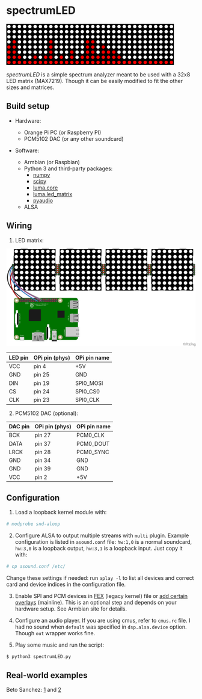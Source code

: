 # spectrumLED

![Visualization](spectrumLED.gif)

*spectrumLED* is a simple spectrum analyzer meant to be used with a 32x8 LED matrix (MAX7219). Though it can be easily modified to fit the other sizes and matrices.

## Build setup

- Hardware:
	- Orange Pi PC (or Raspberry PI)
	- PCM5102 DAC (or any other soundcard)

- Software:
	- Armbian (or Raspbian)
	- Python 3 and third-party packages:
		- [numpy](http://www.numpy.org)
		- [scipy](https://www.scipy.org)
		- [luma.core](https://github.com/rm-hull/luma.core)
		- [luma.led_matrix](https://github.com/rm-hull/luma.led_matrix)
		- [pyaudio](https://people.csail.mit.edu/hubert/pyaudio/)
	- ALSA

## Wiring

1. LED matrix:

![LED matrix wiring](raspberry-and-led-matrix.png)

|LED pin|OPi pin (phys)|OPi pin name|
|---    |---           |---         |
|VCC    |pin 4         |+5V         |
|GND    |pin 25        |GND         |
|DIN    |pin 19        |SPI0_MOSI   |
|CS     |pin 24        |SPI0_CS0    |
|CLK    |pin 23        |SPI0_CLK    |

2. PCM5102 DAC (optional):

|DAC pin|OPi pin (phys)|OPi pin name|
|---|---|---|
|BCK|pin 27|PCM0_CLK|
|DATA|pin 37|PCM0_DOUT|
|LRCK|pin 28|PCM0_SYNC|
|GND|pin 34|GND|
|GND|pin 39|GND|
|VCC|pin 2|+5V|

## Configuration

1. Load a loopback kernel module with:
```bash
# modprobe snd-aloop
```

2. Configure ALSA to output multiple streams with `multi` plugin. Example configuration is listed in `asound.conf` file: `hw:1,0` is a normal soundcard, `hw:3,0` is a loopback output, `hw:3,1` is a loopback input. Just copy it with:

```bash
# cp asound.conf /etc/
```

Change these settings if needed: run `aplay -l` to list all devices and correct card and device indices in the configuration file.

3. Enable SPI and PCM devices in [FEX](http://linux-sunxi.org/Fex_Guide) (legacy kernel) file or [add certain overlays](https://docs.armbian.com/Hardware_Allwinner_overlays/) (mainline). This is an optional step and depends on your hardware setup. See Armbian site for details.

4. Configure an audio player. If you are using cmus, refer to `cmus.rc` file. I had no sound when `default` was specified in `dsp.alsa.device` option. Though `out` wrapper works fine.

5. Play some music and run the script:

```bash
$ python3 spectrumLED.py
```

## Real-world examples

Beto Sanchez: [1](https://twitter.com/betojsp/status/1072117207092682753) and [2](https://twitter.com/betojsp/status/1069261269474181122)
